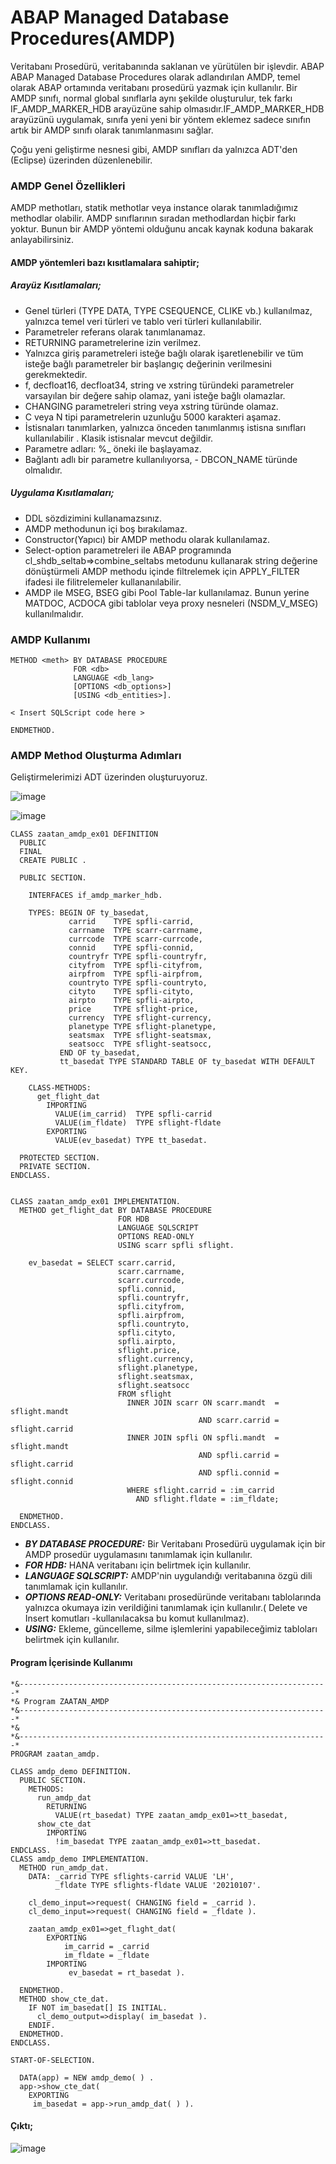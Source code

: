 # ABAP Managed Database Procedures(AMDP)

  Veritabanı Prosedürü, veritabanında saklanan ve yürütülen bir işlevdir. ABAP ABAP Managed Database Procedures olarak adlandırılan AMDP, temel olarak
ABAP ortamında veritabanı prosedürü yazmak için kullanılır. Bir AMDP sınıfı, normal global sınıflarla aynı şekilde oluşturulur, tek farkı IF_AMDP_MARKER_HDB arayüzüne sahip olmasıdır.IF_AMDP_MARKER_HDB arayüzünü uygulamak, sınıfa yeni yeni bir yöntem eklemez sadece sınıfın artık bir AMDP sınıfı olarak tanımlanmasını sağlar. 

  Çoğu yeni geliştirme nesnesi gibi, AMDP sınıfları da yalnızca ADT'den (Eclipse) üzerinden düzenlenebilir. 
  
### AMDP Genel Özellikleri
  AMDP methotları, statik methotlar veya instance olarak tanımladığımız methodlar olabilir. AMDP sınıflarının sıradan methodlardan hiçbir farkı yoktur. Bunun bir AMDP yöntemi olduğunu ancak kaynak koduna bakarak anlayabilirsiniz. 

#### AMDP yöntemleri bazı kısıtlamalara sahiptir;

##### Arayüz Kısıtlamaları;
- Genel türleri (TYPE DATA, TYPE CSEQUENCE, CLIKE vb.) kullanılmaz, yalnızca temel veri türleri ve tablo veri türleri kullanılabilir.
- Parametreler referans olarak tanımlanamaz.
- RETURNING parametrelerine izin verilmez.
- Yalnızca giriş parametreleri isteğe bağlı olarak işaretlenebilir ve tüm isteğe bağlı parametreler bir başlangıç değerinin verilmesini gerekmektedir.
- f, decfloat16, decfloat34, string ve xstring türündeki parametreler varsayılan bir değere sahip olamaz, yani isteğe bağlı olamazlar.
- CHANGING parametreleri string veya xstring türünde olamaz.
- C veya N tipi parametrelerin uzunluğu 5000 karakteri aşamaz.
- İstisnaları tanımlarken, yalnızca önceden tanımlanmış istisna sınıfları kullanılabilir . Klasik istisnalar mevcut değildir.
- Parametre adları: %_ öneki ile başlayamaz.
- Bağlantı adlı bir parametre kullanılıyorsa, - DBCON_NAME türünde olmalıdır.

##### Uygulama Kısıtlamaları;
- DDL sözdizimini kullanamazsınız.
- AMDP methodunun içi boş bırakılamaz.
- Constructor(Yapıcı) bir AMDP methodu olarak kullanılamaz.
- Select-option parametreleri ile ABAP programında cl_shdb_seltab=>combine_seltabs metodunu kullanarak string değerine dönüştürmeli AMDP methodu içinde filtrelemek için APPLY_FILTER ifadesi ile filitrelemeler kullananılabilir.
- AMDP ile MSEG, BSEG gibi Pool Table-lar kullanılamaz. Bunun yerine MATDOC, ACDOCA gibi tablolar veya proxy nesneleri (NSDM_V_MSEG) kullanılmalıdır.

### AMDP Kullanımı
```abap
METHOD <meth> BY DATABASE PROCEDURE 
              FOR <db>
              LANGUAGE <db_lang>
              [OPTIONS <db_options>]
              [USING <db_entities>].

< Insert SQLScript code here >

ENDMETHOD.
```

### AMDP Method Oluşturma Adımları

Geliştirmelerimizi ADT üzerinden oluşturuyoruz.

![image](https://user-images.githubusercontent.com/26427511/150639340-e0733e39-3ad6-4cc0-804e-a0ef6f3bb4e1.png)

![image](https://user-images.githubusercontent.com/26427511/150639645-7d3903b3-aba9-4806-af9d-ef9c828e02c0.png)

```abap
CLASS zaatan_amdp_ex01 DEFINITION
  PUBLIC
  FINAL
  CREATE PUBLIC .

  PUBLIC SECTION.

    INTERFACES if_amdp_marker_hdb.

    TYPES: BEGIN OF ty_basedat,
             carrid    TYPE spfli-carrid,
             carrname  TYPE scarr-carrname,
             currcode  TYPE scarr-currcode,
             connid    TYPE spfli-connid,
             countryfr TYPE spfli-countryfr,
             cityfrom  TYPE spfli-cityfrom,
             airpfrom  TYPE spfli-airpfrom,
             countryto TYPE spfli-countryto,
             cityto    TYPE spfli-cityto,
             airpto    TYPE spfli-airpto,
             price     TYPE sflight-price,
             currency  TYPE sflight-currency,
             planetype TYPE sflight-planetype,
             seatsmax  TYPE sflight-seatsmax,
             seatsocc  TYPE sflight-seatsocc,
           END OF ty_basedat,
           tt_basedat TYPE STANDARD TABLE OF ty_basedat WITH DEFAULT KEY.

    CLASS-METHODS:
      get_flight_dat
        IMPORTING
          VALUE(im_carrid)  TYPE spfli-carrid
          VALUE(im_fldate)  TYPE sflight-fldate
        EXPORTING
          VALUE(ev_basedat) TYPE tt_basedat.

  PROTECTED SECTION.
  PRIVATE SECTION.
ENDCLASS.


CLASS zaatan_amdp_ex01 IMPLEMENTATION.
  METHOD get_flight_dat BY DATABASE PROCEDURE 
                        FOR HDB 
                        LANGUAGE SQLSCRIPT
                        OPTIONS READ-ONLY
                        USING scarr spfli sflight.
                        
    ev_basedat = SELECT scarr.carrid,
                        scarr.carrname,
                        scarr.currcode,
                        spfli.connid,
                        spfli.countryfr,
                        spfli.cityfrom,
                        spfli.airpfrom,
                        spfli.countryto,
                        spfli.cityto,
                        spfli.airpto,
                        sflight.price,
                        sflight.currency,
                        sflight.planetype,
                        sflight.seatsmax,
                        sflight.seatsocc
                        FROM sflight
                          INNER JOIN scarr ON scarr.mandt  = sflight.mandt
                                          AND scarr.carrid = sflight.carrid
                          INNER JOIN spfli ON spfli.mandt  = sflight.mandt
                                          AND spfli.carrid = sflight.carrid
                                          AND spfli.connid = sflight.connid
                          WHERE sflight.carrid = :im_carrid
                            AND sflight.fldate = :im_fldate;
                            
  ENDMETHOD.
ENDCLASS.
```

- ***BY DATABASE PROCEDURE:*** Bir Veritabanı Prosedürü uygulamak için bir AMDP prosedür uygulamasını tanımlamak için kullanılır.
- ***FOR HDB:*** HANA veritabanı için belirtmek için kullanılır.
- ***LANGUAGE SQLSCRIPT:*** AMDP'nin uygulandığı veritabanına özgü dili tanımlamak için kullanılır.
- ***OPTIONS READ-ONLY:*** Veritabanı prosedüründe veritabanı tablolarında yalnızca okumaya izin verildiğini tanımlamak için kullanılır.( Delete ve Insert komutları -kullanılacaksa bu komut kullanılmaz).
- ***USING:*** Ekleme, güncelleme, silme işlemlerini yapabileceğimiz tabloları belirtmek için kullanılır.

#### Program İçerisinde Kullanımı

```abap
*&---------------------------------------------------------------------*
*& Program ZAATAN_AMDP
*&---------------------------------------------------------------------*
*&
*&---------------------------------------------------------------------*
PROGRAM zaatan_amdp.

CLASS amdp_demo DEFINITION.
  PUBLIC SECTION.
    METHODS:
      run_amdp_dat
        RETURNING
          VALUE(rt_basedat) TYPE zaatan_amdp_ex01=>tt_basedat,
      show_cte_dat
        IMPORTING
          !im_basedat TYPE zaatan_amdp_ex01=>tt_basedat.
ENDCLASS.
CLASS amdp_demo IMPLEMENTATION.
  METHOD run_amdp_dat.
    DATA: _carrid TYPE sflights-carrid VALUE 'LH',
          _fldate TYPE sflights-fldate VALUE '20210107'.

    cl_demo_input=>request( CHANGING field = _carrid ).
    cl_demo_input=>request( CHANGING field = _fldate ).

    zaatan_amdp_ex01=>get_flıght_dat(
        EXPORTING
            im_carrid = _carrid
            im_fldate = _fldate
        IMPORTING
             ev_basedat = rt_basedat ).

  ENDMETHOD.
  METHOD show_cte_dat.
    IF NOT im_basedat[] IS INITIAL.
      cl_demo_output=>display( im_basedat ).
    ENDIF.
  ENDMETHOD.
ENDCLASS.

START-OF-SELECTION.

  DATA(app) = NEW amdp_demo( ) .
  app->show_cte_dat(
    EXPORTING
     im_basedat = app->run_amdp_dat( ) ).
```
#### Çıktı;
![image](https://user-images.githubusercontent.com/26427511/150653823-20b902c0-fadf-4221-bb82-9f6bde94336a.png)

